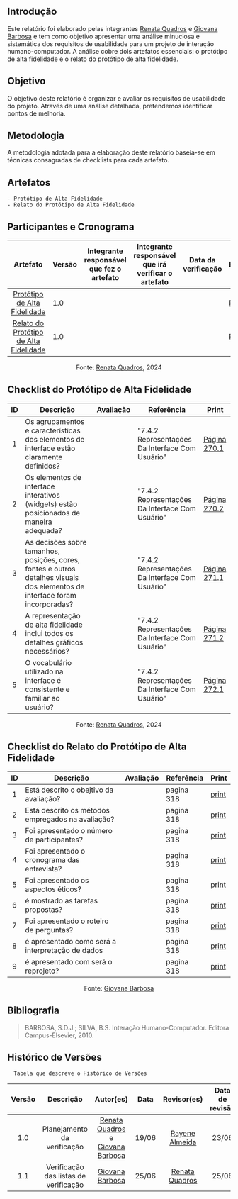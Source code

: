 ## Introdução
Este relatório foi elaborado pelas integrantes [Renata Quadros](https://github.com/Renatinha28) e [Giovana Barbosa](https://github.com/gio221) e tem como objetivo apresentar uma análise minuciosa e sistemática dos requisitos de usabilidade para um projeto de interação humano-computador. A análise cobre dois artefatos essenciais: o protótipo de alta fidelidade e o relato do protótipo de alta fidelidade.

## Objetivo
O objetivo deste relatório é organizar e avaliar os requisitos de usabilidade do projeto. Através de uma análise detalhada, pretendemos identificar pontos de melhoria.

## Metodologia
A metodologia adotada para a elaboração deste relatório baseia-se em técnicas consagradas de checklists para cada artefato.

## Artefatos
    - Protótipo de Alta Fidelidade
    - Relato do Protótipo de Alta Fidelidade

## Participantes e Cronograma

| Artefato | Versão | Integrante responsável que fez o artefato | Integrante responsável que irá verificar o artefato | Data da verificação | Resultado |
| :----------: | ---------- | ------------------------- | ------------------- | ----------- | ------------- |
| [ Protótipo de Alta Fidelidade]() | 1.0 |  | |  | [Resultado]() |
| [Relato do Protótipo de Alta Fidelidade]() | 1.0 | | | | [Resultado]() |

  
  <center> <p>Fonte: <a href="https://github.com/Renatinha28">Renata Quadros</a>, 2024</p>
</center>

## Checklist do Protótipo de Alta Fidelidade 
| ID | Descrição | Avaliação | Referência | Print |
| :----: | --------- | ---------- | ----------- | ------- |
| 1 | Os agrupamentos e características dos elementos de interface estão claramente definidos? | | "7.4.2 Representações Da Interface Com Usuário" | [Página 270.1](../../../assets/verificacao/verificação%20nosso%20grupo/etapa2/Pagina270.1.png) |
| 2 | Os elementos de interface interativos (widgets) estão posicionados de maneira adequada? | | "7.4.2 Representações Da Interface Com Usuário" | [Página 270.2](../../../assets/verificacao/verificação%20nosso%20grupo/etapa2/Pagina270.2.png) |
| 3 | As decisões sobre tamanhos, posições, cores, fontes e outros detalhes visuais dos elementos de interface foram incorporadas? | | "7.4.2 Representações Da Interface Com Usuário" | [Página 271.1](../../../assets/verificacao/verificação%20nosso%20grupo/etapa2/Pagina271.1.png) |
| 4 | A representação de alta fidelidade inclui todos os detalhes gráficos necessários? |  | "7.4.2 Representações Da Interface Com Usuário" | [Página 271.2](../../../assets/verificacao/verificação%20nosso%20grupo/etapa2/Pagina271.2.png) | 
| 5 | O vocabulário utilizado na interface é consistente e familiar ao usuário? | | "7.4.2 Representações Da Interface Com Usuário" | [Página 272.1](../../../assets/verificacao/verificação%20nosso%20grupo/etapa2/Pagina272.1.png) | 

  <center> <p>Fonte: <a href="https://github.com/Renatinha28">Renata Quadros</a>, 2024</p>
</center>

## Checklist do Relato do Protótipo de Alta Fidelidade

| ID | Descrição | Avaliação | Referência | Print |
| :----: | --------- | ---------- | ----------- | ------- |
|1|Está descrito o obejtivo da avaliação?||pagina 318|[print](../../../assets/verificacao/verificação%20nosso%20grupo/etapa%205/planejavalia2.png)|
|2|Está descrito os métodos empregados na avaliação?||pagina 318|[print](../../../assets/verificacao/verificação%20nosso%20grupo/etapa%205/planejavalia2.png)|
|3|Foi apresentado o número de participantes?||pagina 318|[print](../../../assets/verificacao/verificação%20nosso%20grupo/etapa%205/planejavalia2.png)|
|4|Foi apresentado o cronograma das entrevista?||pagina 318|[print](../../../assets/verificacao/verificação%20nosso%20grupo/etapa%205/planejavalia2.png)|
|5| Foi apresentado os aspectos éticos?||pagina 318|[print](../../../assets/verificacao/verificação%20nosso%20grupo/etapa%205/planejavalia2.png)|
|6| é mostrado as tarefas propostas?||pagina 318|[print](../../../assets/verificacao/verificação%20nosso%20grupo/etapa%205/planejavalia2.png)|
|7| Foi apresentado o roteiro de perguntas?||pagina 318|[print](../../../assets/verificacao/verificação%20nosso%20grupo/etapa%205/planejavalia2.png)|
|8| é apresentado como será a interpretação de dados||pagina 318|[print](../../../assets/verificacao/verificação%20nosso%20grupo/etapa%205/planejavalia2.png)|
|9| é apresentado com será o reprojeto?||pagina 318|[print](../../../assets/verificacao/verificação%20nosso%20grupo/etapa%205/planejavalia2.png)|

<center> <p>Fonte: <a href="https://github.com/gio221">Giovana Barbosa</a></p></center>


## Bibliografia
> BARBOSA, S.D.J.; SILVA, B.S. Interação Humano-Computador. Editora Campus-Elsevier, 2010.

## Histórico de Versões
      Tabela que descreve o Histórico de Versões

|     Versão       |     Descrição      |      Autor(es)      | Data           |  Revisor(es)          |Data de revisão|
| :----------------------------------------------------------: | :-------------------------------: | :-------------------------------------------------: | :-------------------------------: |  :-------------------------------: | :-------------------------------: |
| 1.0 | Planejamento da verificação | [Renata Quadros](https://github.com/Renatinha28) e [Giovana Barbosa](https://github.com/gio221) | 19/06 | [Rayene Almeida](https://github.com/rayenealmeida) | 23/06 |
| 1.1 |  Verificação das listas de verificação |[Giovana Barbosa](https://github.com/gio221)  | 25/06|[Renata Quadros](https://github.com/Renatinha28)|25/06|




